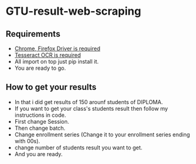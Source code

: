 # GTU-result-web-scraping

## Requirements

- [Chrome, Firefox Driver is required](https://chromedriver.chromium.org/downloads)
- [Tesseract OCR is required](https://github.com/UB-Mannheim/tesseract/wiki)
- All import on top just pip install it.
- You are ready to go.

## How to get your results

- In that i did get results of 150 arounf students of DIPLOMA.
- If you want to get your class's students result then follow my instructions in code.
- First change Session.
- Then change batch.
- Change enrollment series (Change it to your enrollment series ending with 00s).
- change number of students result you want to get.
-  And you are ready.

